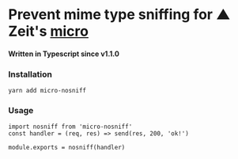 # Prevent mime type sniffing for ▲ Zeit's [micro](https://github.com/zeit/micro/)

#### Written in Typescript since v1.1.0

### Installation

```
yarn add micro-nosniff
```

### Usage

```
import nosniff from 'micro-nosniff'
const handler = (req, res) => send(res, 200, 'ok!')

module.exports = nosniff(handler)
```
